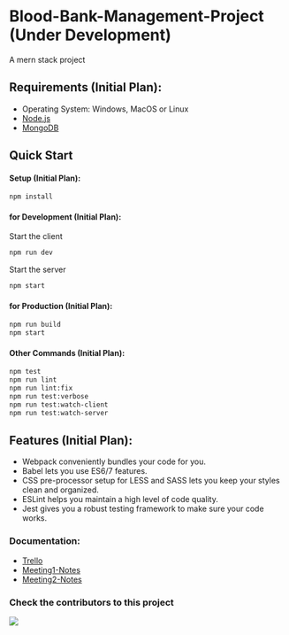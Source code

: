 # Blood-Bank-Management-Project (Under Development)
A mern stack project  

## Requirements (Initial Plan):

* Operating System: Windows, MacOS or Linux
* [Node.js](https://nodejs.org/) 
* [MongoDB](https://www.mongodb.com/try/download/community)

## Quick Start

#### Setup (Initial Plan):

```bash
npm install
```

#### for Development (Initial Plan):

Start the client
```bash
npm run dev
```

Start the server
```bash
npm start
```

#### for Production (Initial Plan):

```bash
npm run build
npm start
```

#### Other Commands (Initial Plan):

```bash
npm test
npm run lint
npm run lint:fix
npm run test:verbose
npm run test:watch-client
npm run test:watch-server
```

## Features (Initial Plan):

* Webpack conveniently bundles your code for you.
* Babel lets you use ES6/7 features.
* CSS pre-processor setup for LESS and SASS lets you keep your styles clean and organized.
* ESLint helps you maintain a high level of code quality.
* Jest gives you a robust testing framework to make sure your code works.

<!-- ## Code Structure (Initial Plan):

```
- client
  - api
  - assets
    - images
    - icons
  - components
    - atoms
    - molecules
    - organisms
    - templates
    - pages
    - environment
  - hooks
  - store
    - actions
    - reducers
    - thunks
    - tests
  - styles
  - utils
- server
  - config
  - database
  - routes
- scripts
```

Component Heirarchy (Initial Plan):

Environment > Pages > Templates > Organisms > Molecules > Atoms

This is based on atomic design. Learn more about [atomic design](http://bradfrost.com/blog/post/atomic-web-design/).

## Technologies:

[React](https://facebook.github.io/react/) - View Library

[Redux](http://redux.js.org/) - State Manager

[Webpack](https://webpack.github.io/) - Module Bundler

[Express](http://expressjs.com/) - Node Application Framework

[MongoDB](https://www.mongodb.com/) - Document Database

[Mongoose](http://mongoosejs.com/) - MongoDB Framework

[Passport](http://www.passportjs.org/) - Authentication Framework

[React Notifications Component](https://teodosii.github.io/react-notifications-component/) - Notification System

[Bulma](http://bulma.io/) - CSS Framework

[React Bulma Companion](https://github.com/djizco/react-bulma-companion) - Bulma Component Library

[FontAwesome](http://fontawesome.io/) - Icons

[Ramda](http://ramdajs.com/) - Functional Library

[date-fns](https://date-fns.org/) - Date Functions Library

[SuperAgent](https://github.com/visionmedia/superagent) - HTTP Request Library

[ESLint](http://eslint.org/) - Code Linter

[Jest](https://jestjs.io/) - Testing Framework
MongoDB Express.js React.js Node.js -->

### Documentation:
- [Trello](https://trello.com/b/ej6NF8AM/blood-bank-management-systemscrum)
- [Meeting1-Notes](https://docs.google.com/document/d/1hL0jzkD67dqmifV7SRpRDPQ_BbkCAwnBEVBBhGVqb-0/edit?usp=sharing)
- [Meeting2-Notes](https://docs.google.com/document/d/1hL0jzkD67dqmifV7SRpRDPQ_BbkCAwnBEVBBhGVqb-0/edit?usp=sharing)

### Check the contributors to this project
<a href="https://github.com/RaheemAmer/Blood-Bank-Management-Project/graphs/contributors">
  <img src="https://contrib.rocks/image?repo=RaheemAmer/Blood-Bank-Management-Project" />
</a>

